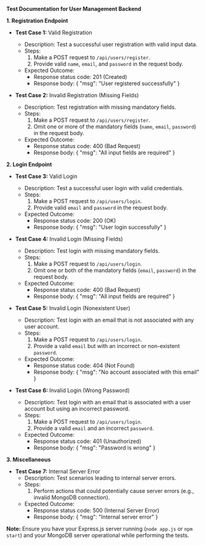 
**Test Documentation for User Management Backend**

**1. Registration Endpoint**

- **Test Case 1:** Valid Registration
  - Description: Test a successful user registration with valid input data.
  - Steps:
    1. Make a POST request to `/api/users/register`.
    2. Provide valid `name`, `email`, and `password` in the request body.
  - Expected Outcome:
    - Response status code: 201 (Created)
    - Response body: { "msg": "User registered successfully" }

- **Test Case 2:** Invalid Registration (Missing Fields)
  - Description: Test registration with missing mandatory fields.
  - Steps:
    1. Make a POST request to `/api/users/register`.
    2. Omit one or more of the mandatory fields (`name`, `email`, `password`) in the request body.
  - Expected Outcome:
    - Response status code: 400 (Bad Request)
    - Response body: { "msg": "All input fields are required" }

**2. Login Endpoint**

- **Test Case 3:** Valid Login
  - Description: Test a successful user login with valid credentials.
  - Steps:
    1. Make a POST request to `/api/users/login`.
    2. Provide valid `email` and `password` in the request body.
  - Expected Outcome:
    - Response status code: 200 (OK)
    - Response body: { "msg": "User login successfully" }

- **Test Case 4:** Invalid Login (Missing Fields)
  - Description: Test login with missing mandatory fields.
  - Steps:
    1. Make a POST request to `/api/users/login`.
    2. Omit one or both of the mandatory fields (`email`, `password`) in the request body.
  - Expected Outcome:
    - Response status code: 400 (Bad Request)
    - Response body: { "msg": "All input fields are required" }

- **Test Case 5:** Invalid Login (Nonexistent User)
  - Description: Test login with an email that is not associated with any user account.
  - Steps:
    1. Make a POST request to `/api/users/login`.
    2. Provide a valid `email` but with an incorrect or non-existent `password`.
  - Expected Outcome:
    - Response status code: 404 (Not Found)
    - Response body: { "msg": "No account associated with this email" }

- **Test Case 6:** Invalid Login (Wrong Password)
  - Description: Test login with an email that is associated with a user account but using an incorrect password.
  - Steps:
    1. Make a POST request to `/api/users/login`.
    2. Provide a valid `email` and an incorrect `password`.
  - Expected Outcome:
    - Response status code: 401 (Unauthorized)
    - Response body: { "msg": "Password is wrong" }

**3. Miscellaneous**

- **Test Case 7:** Internal Server Error
  - Description: Test scenarios leading to internal server errors.
  - Steps:
    1. Perform actions that could potentially cause server errors (e.g., invalid MongoDB connection).
  - Expected Outcome:
    - Response status code: 500 (Internal Server Error)
    - Response body: { "msg": "Internal server error" }

**Note:** Ensure you have your Express.js server running (`node app.js` or `npm start`) and your MongoDB server operational while performing the tests.

